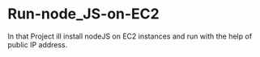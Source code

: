 # Run-node_JS-on-EC2
In that Project ill install nodeJS on EC2 instances and run with the help of public IP address.
